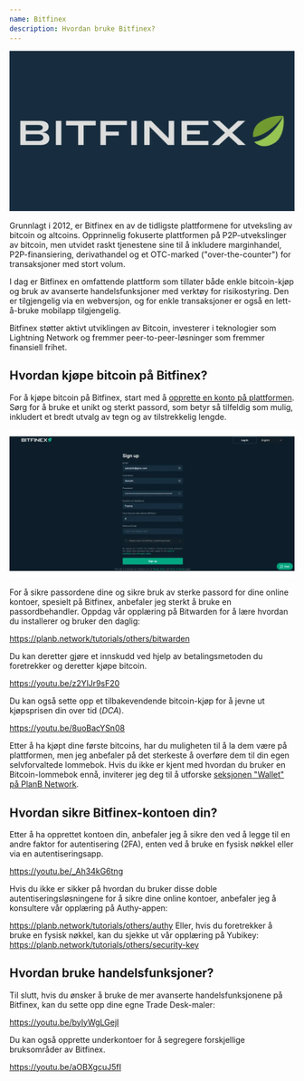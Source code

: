 ```yaml
---
name: Bitfinex
description: Hvordan bruke Bitfinex?
---
```

![cover](assets/cover.webp)

Grunnlagt i 2012, er Bitfinex en av de tidligste plattformene for utveksling av bitcoin og altcoins. Opprinnelig fokuserte plattformen på P2P-utvekslinger av bitcoin, men utvidet raskt tjenestene sine til å inkludere marginhandel, P2P-finansiering, derivathandel og et OTC-marked ("over-the-counter") for transaksjoner med stort volum.

I dag er Bitfinex en omfattende plattform som tillater både enkle bitcoin-kjøp og bruk av avanserte handelsfunksjoner med verktøy for risikostyring. Den er tilgjengelig via en webversjon, og for enkle transaksjoner er også en lett-å-bruke mobilapp tilgjengelig.

Bitfinex støtter aktivt utviklingen av Bitcoin, investerer i teknologier som Lightning Network og fremmer peer-to-peer-løsninger som fremmer finansiell frihet.

## Hvordan kjøpe bitcoin på Bitfinex?

For å kjøpe bitcoin på Bitfinex, start med å [opprette en konto på plattformen](https://www.bitfinex.com/sign-up/). Sørg for å bruke et unikt og sterkt passord, som betyr så tilfeldig som mulig, inkludert et bredt utvalg av tegn og av tilstrekkelig lengde.

![BITFINEX](assets/notext/01.webp)

For å sikre passordene dine og sikre bruk av sterke passord for dine online kontoer, spesielt på Bitfinex, anbefaler jeg sterkt å bruke en passordbehandler. Oppdag vår opplæring på Bitwarden for å lære hvordan du installerer og bruker den daglig:

https://planb.network/tutorials/others/bitwarden

Du kan deretter gjøre et innskudd ved hjelp av betalingsmetoden du foretrekker og deretter kjøpe bitcoin.

https://youtu.be/z2YlJr9sF20

Du kan også sette opp et tilbakevendende bitcoin-kjøp for å jevne ut kjøpsprisen din over tid (*DCA*).

https://youtu.be/8uoBacYSn08

Etter å ha kjøpt dine første bitcoins, har du muligheten til å la dem være på plattformen, men jeg anbefaler på det sterkeste å overføre dem til din egen selvforvaltede lommebok. Hvis du ikke er kjent med hvordan du bruker en Bitcoin-lommebok ennå, inviterer jeg deg til å utforske [seksjonen "Wallet" på PlanB Network](https://planb.network/tutorials/wallet).

## Hvordan sikre Bitfinex-kontoen din?

Etter å ha opprettet kontoen din, anbefaler jeg å sikre den ved å legge til en andre faktor for autentisering (2FA), enten ved å bruke en fysisk nøkkel eller via en autentiseringsapp.

https://youtu.be/_Ah34kG6tng

Hvis du ikke er sikker på hvordan du bruker disse doble autentiseringsløsningene for å sikre dine online kontoer, anbefaler jeg å konsultere vår opplæring på Authy-appen:

https://planb.network/tutorials/others/authy
Eller, hvis du foretrekker å bruke en fysisk nøkkel, kan du sjekke ut vår opplæring på Yubikey:
https://planb.network/tutorials/others/security-key

## Hvordan bruke handelsfunksjoner?

Til slutt, hvis du ønsker å bruke de mer avanserte handelsfunksjonene på Bitfinex, kan du sette opp dine egne Trade Desk-maler:

https://youtu.be/byIyWgLGejI

Du kan også opprette underkontoer for å segregere forskjellige bruksområder av Bitfinex.

https://youtu.be/aOBXgcuJ5fI